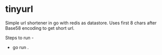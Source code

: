 # tinyurl

Simple url shortener in go with redis as datastore. Uses first 8 chars after Base58 encoding to get short url.

Steps to run -
  - go run .
